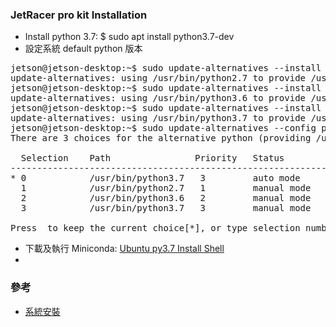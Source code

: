 ### JetRacer pro kit Installation
* Install python 3.7: $ sudo apt install python3.7-dev
* 設定系統 default python 版本
<pre>
jetson@jetson-desktop:~$ sudo update-alternatives --install /usr/bin/python python /usr/bin/python2.7 1
update-alternatives: using /usr/bin/python2.7 to provide /usr/bin/python (python) in auto mode
jetson@jetson-desktop:~$ sudo update-alternatives --install /usr/bin/python python /usr/bin/python3.6 2
update-alternatives: using /usr/bin/python3.6 to provide /usr/bin/python (python) in auto mode
jetson@jetson-desktop:~$ sudo update-alternatives --install /usr/bin/python python /usr/bin/python3.7 3
update-alternatives: using /usr/bin/python3.7 to provide /usr/bin/python (python) in auto mode
jetson@jetson-desktop:~$ sudo update-alternatives --config python
There are 3 choices for the alternative python (providing /usr/bin/python).

  Selection    Path                Priority   Status
------------------------------------------------------------
* 0            /usr/bin/python3.7   3         auto mode
  1            /usr/bin/python2.7   1         manual mode
  2            /usr/bin/python3.6   2         manual mode
  3            /usr/bin/python3.7   3         manual mode

Press <enter> to keep the current choice[*], or type selection number: 3
</pre>
* 下載及執行 Miniconda: [Ubuntu py3.7 Install Shell](https://repo.anaconda.com/miniconda/Miniconda3-py37_4.10.1-Linux-aarch64.sh)
* 
### 參考
* [系統安裝](https://asahinow.blogspot.com/2019/08/nvidia-jetson-nano-tensorflow.html)
